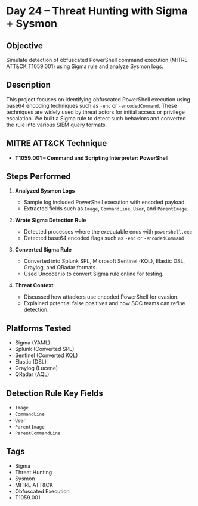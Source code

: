 # Day 24 – Threat Hunting with Sigma + Sysmon

## Objective
Simulate detection of obfuscated PowerShell command execution (MITRE ATT&CK T1059.001) using Sigma rule and analyze Sysmon logs.

## Description
This project focuses on identifying obfuscated PowerShell execution using base64 encoding techniques such as `-enc` or `-encodedCommand`. These techniques are widely used by threat actors for initial access or privilege escalation. We built a Sigma rule to detect such behaviors and converted the rule into various SIEM query formats.

## MITRE ATT&CK Technique
- **T1059.001 – Command and Scripting Interpreter: PowerShell**

## Steps Performed

1. **Analyzed Sysmon Logs**
   - Sample log included PowerShell execution with encoded payload.
   - Extracted fields such as `Image`, `CommandLine`, `User`, and `ParentImage`.

2. **Wrote Sigma Detection Rule**
   - Detected processes where the executable ends with `powershell.exe`
   - Detected base64 encoded flags such as `-enc` or `-encodedCommand`

3. **Converted Sigma Rule**
   - Converted into Splunk SPL, Microsoft Sentinel (KQL), Elastic DSL, Graylog, and QRadar formats.
   - Used Uncoder.io to convert Sigma rule online for testing.

4. **Threat Context**
   - Discussed how attackers use encoded PowerShell for evasion.
   - Explained potential false positives and how SOC teams can refine detection.

## Platforms Tested
- Sigma (YAML)
- Splunk (Converted SPL)
- Sentinel (Converted KQL)
- Elastic (DSL)
- Graylog (Lucene)
- QRadar (AQL)

## Detection Rule Key Fields
- `Image`
- `CommandLine`
- `User`
- `ParentImage`
- `ParentCommandLine`

## Tags
- Sigma
- Threat Hunting
- Sysmon
- MITRE ATT&CK
- Obfuscated Execution
- T1059.001

